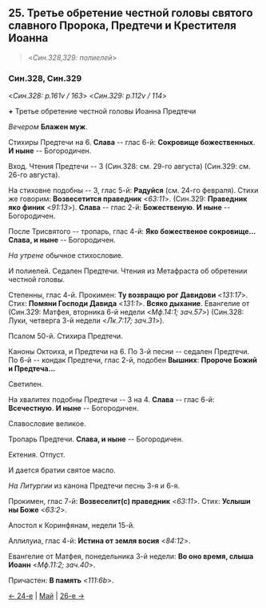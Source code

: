 
## 25. Третье обретение честной головы святого славного Пророка, Предтечи и Крестителя Иоанна

> <*Син.328,329: полиелей*>

### Син.328, Син.329

<*Син.328: p.161v / 163*>
<*Син.329: p.112v / 114*>

**+** Третье обретение честной головы Иоанна Предтечи

*Вечером* **Блажен муж**.

Стихиры Предтечи на 6. 
**Слава** -- глас 6-й: **Сокровище божественных**. 
**И ныне** -- Богородичен. 

Вход. 
Чтения Предтечи -- 3 (Син.328: см. 29-го августа) (Син.329: см. 26-го августа).

На стиховне подобны -- 3, глас 5-й: **Радуйся** (см. 24-го февраля).
Стихи же говорим: **Возвесетится праведник** <*63:11*>.
(Син.329: **Праведник яко финик** <*91:13*>).
**Слава** -- глас 2-й: **Божественую**.
**И ныне** -- Богородичен. 

После Трисвятого -- тропарь, глас 4-й: **Яко божественое сокровище...**
**Слава, и ныне** -- Богородичен.

*На утрене* обычное стихословие. 

И полиелей. 
Седален Предтечи.
Чтения из Метафраста об обретении честной головы. 

Степенны, глас 4-й. 
Прокимен: **Ту возвращю рог Давидови** <*131:17*>. 
Стих: **Помяни Господи Давида** <*131:1*>.
**Всяко дыхание**. 
Евангелие от (Син.329: Матфея, вторника 6-й недели <*Мф.14:1; зач.57*>) 
(Син.328: Луки, четверга 3-й недели <*Лк.7:17; зач.31*>).

Псалом 50-й. 
Стихира Предтечи. 

Каноны Октоиха, и Предтечи на 6.
По 3-й песни -- седален Предтечи. 
По 6-й -- кондак Предтечи, глас 2-й, подобен **Вышних**: **Пророче Божий и Предтеча...**

Светилен.

На хвалитех подобны Предтечи -- 3 на 4. 
**Слава** -- глас 6-й: **Всечестную**. 
**И ныне** -- Богородичен.

Славословие великое. 

Тропарь Предтечи. 
**Слава, и ныне** -- Богородичен. 

Ектения.
Отпуст. 

И дается братии святое масло.

*На Литургии* из канона Предтечи песнь 3-я и 6-я.

Прокимен, глас 7-й: **Возвеселит(с) праведник** <*63:11*>.
Стих: **Услыши ны Боже** <*63:2*>.

Апостол к Коринфянам, недели 15-й.

Аллилуиа, глас 4-й: **Истина от земля восия** <*84:12*>.

Евангелие от Матфея, понедельника 3-й недели: **Во оно время, слыша Иоанн** <*Мф.11:2; зач.40*>.

Причастен: **В память** <*111:6b*>.

[← 24-е](05_24_SAB.ru.md) | [Май](README.md#25-й) | [26-е →](05_26_SAB.ru.md)
